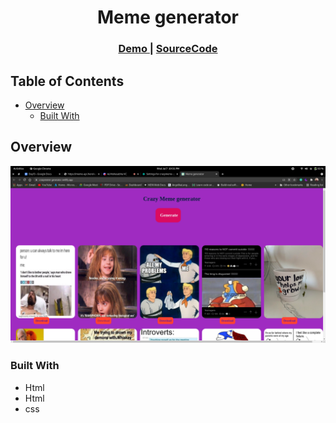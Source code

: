 <!-- Please update value in the {}  -->

<h1 align="center">Meme generator</h1>

<div align="center">
  <h3>
    <a href="https://crazymeme-generator.netlify.app/">
      Demo
    </a>
    <span> | </span>
    <a href="https://github.com/majjikishore007/memesgenerator">
      SourceCode
    </a>
  </h3>
</div>

<!-- TABLE OF CONTENTS -->

## Table of Contents

- [Overview](#overview)
  - [Built With](#built-with)



<!-- OVERVIEW -->

## Overview

![screenshot](./sc.png)

### Built With

<!-- This section should list any major frameworks that you built your project using. Here are a few examples.-->

- Html
- Html 
- css

